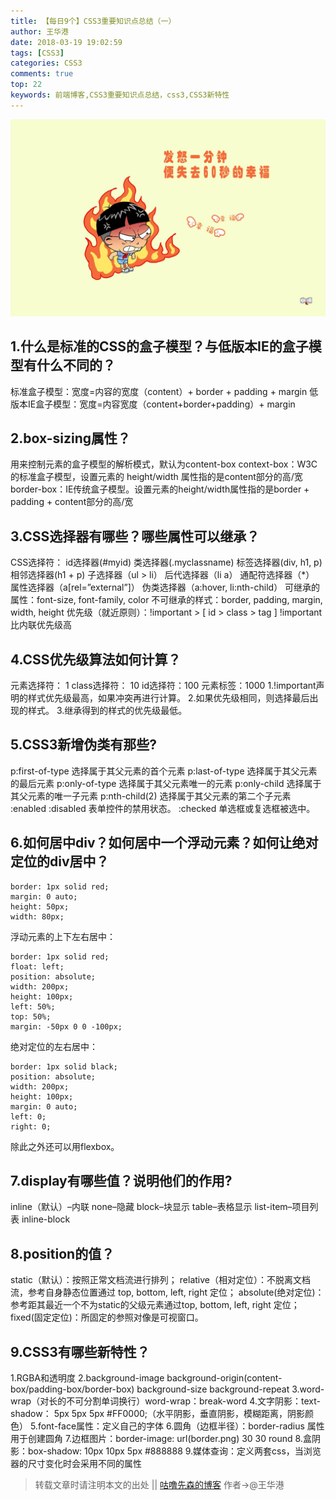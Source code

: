 ```yaml
---
title: 【每日9个】CSS3重要知识点总结（一）
author: 王华港
date: 2018-03-19 19:02:59
tags: [CSS3]
categories: CSS3
comments: true
top: 22
keywords: 前端博客,CSS3重要知识点总结，css3,CSS3新特性
---
```

![](/images/pic/06.jpg)
## 1.什么是标准的CSS的盒子模型？与低版本IE的盒子模型有什么不同的？
标准盒子模型：宽度=内容的宽度（content）+ border + padding + margin
低版本IE盒子模型：宽度=内容宽度（content+border+padding）+ margin
## 2.box-sizing属性？
用来控制元素的盒子模型的解析模式，默认为content-box
context-box：W3C的标准盒子模型，设置元素的 height/width 属性指的是content部分的高/宽
border-box：IE传统盒子模型。设置元素的height/width属性指的是border + padding + content部分的高/宽
## 3.CSS选择器有哪些？哪些属性可以继承？
CSS选择符：
id选择器(#myid)
类选择器(.myclassname)
标签选择器(div, h1, p)
相邻选择器(h1 + p)
子选择器（ul > li）
后代选择器（li a）
通配符选择器（*）
属性选择器（a[rel=”external”]）
伪类选择器（a:hover, li:nth-child）
可继承的属性：font-size, font-family, color
不可继承的样式：border, padding, margin, width, height
优先级（就近原则）：!important > [ id > class > tag ]
!important 比内联优先级高
## 4.CSS优先级算法如何计算？
元素选择符： 1
class选择符： 10
id选择符：100
元素标签：1000
1.!important声明的样式优先级最高，如果冲突再进行计算。
2.如果优先级相同，则选择最后出现的样式。
3.继承得到的样式的优先级最低。

## 5.CSS3新增伪类有那些?
p:first-of-type 选择属于其父元素的首个元素
p:last-of-type 选择属于其父元素的最后元素
p:only-of-type 选择属于其父元素唯一的元素
p:only-child 选择属于其父元素的唯一子元素
p:nth-child(2) 选择属于其父元素的第二个子元素
:enabled :disabled 表单控件的禁用状态。
:checked 单选框或复选框被选中。
## 6.如何居中div？如何居中一个浮动元素？如何让绝对定位的div居中？
```div：
border: 1px solid red;
margin: 0 auto;
height: 50px;
width: 80px;
```

浮动元素的上下左右居中：
```
border: 1px solid red;
float: left;
position: absolute;
width: 200px;
height: 100px;
left: 50%;
top: 50%;
margin: -50px 0 0 -100px;
```

绝对定位的左右居中：
```
border: 1px solid black;
position: absolute;
width: 200px;
height: 100px;
margin: 0 auto;
left: 0;
right: 0;
```
除此之外还可以用flexbox。
## 7.display有哪些值？说明他们的作用?

inline（默认）–内联
none–隐藏
block–块显示
table–表格显示
list-item–项目列表
inline-block
## 8.position的值？
static（默认）：按照正常文档流进行排列；
relative（相对定位）：不脱离文档流，参考自身静态位置通过 top, bottom, left, right 定位；
absolute(绝对定位)：参考距其最近一个不为static的父级元素通过top, bottom, left, right 定位；
fixed(固定定位)：所固定的参照对像是可视窗口。
## 9.CSS3有哪些新特性？
1.RGBA和透明度
2.background-image background-origin(content-box/padding-box/border-box) background-size background-repeat
3.word-wrap（对长的不可分割单词换行）word-wrap：break-word
4.文字阴影：text-shadow： 5px 5px 5px #FF0000;（水平阴影，垂直阴影，模糊距离，阴影颜色）
5.font-face属性：定义自己的字体
6.圆角（边框半径）：border-radius 属性用于创建圆角
7.边框图片：border-image: url(border.png) 30 30 round
8.盒阴影：box-shadow: 10px 10px 5px #888888
9.媒体查询：定义两套css，当浏览器的尺寸变化时会采用不同的属性


>转载文章时请注明本文的出处 || [咕噜先森的博客](http://www.blog.54whg.cn) 作者->@王华港




<script>
var _hmt = _hmt || [];
(function() {
  var hm = document.createElement("script");
  hm.src = "https://hm.baidu.com/hm.js?cb26b3220fad854a3119dd8d11ddc6eb";
  var s = document.getElementsByTagName("script")[0]; 
  s.parentNode.insertBefore(hm, s);
})();
</script>
 
